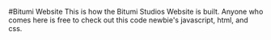 #Bitumi Website
This is how the Bitumi Studios Website is built. Anyone who comes here is free to check out this code newbie's javascript, html, and css.
